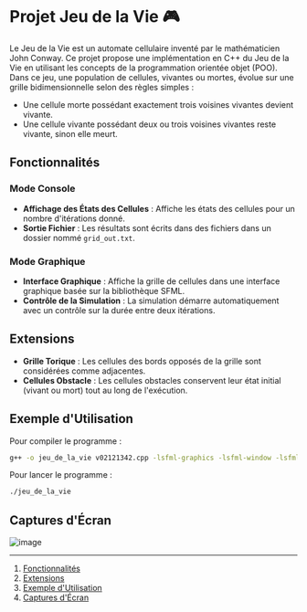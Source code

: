 # Projet Jeu de la Vie 🎮

Le Jeu de la Vie est un automate cellulaire inventé par le mathématicien John Conway. Ce projet propose une implémentation en C++ du Jeu de la Vie en utilisant les concepts de la programmation orientée objet (POO). Dans ce jeu, une population de cellules, vivantes ou mortes, évolue sur une grille bidimensionnelle selon des règles simples :

- Une cellule morte possédant exactement trois voisines vivantes devient vivante.
- Une cellule vivante possédant deux ou trois voisines vivantes reste vivante, sinon elle meurt.

## Fonctionnalités

### Mode Console

- **Affichage des États des Cellules** : Affiche les états des cellules pour un nombre d'itérations donné.
- **Sortie Fichier** : Les résultats sont écrits dans des fichiers dans un dossier nommé `grid_out.txt`.

### Mode Graphique

- **Interface Graphique** : Affiche la grille de cellules dans une interface graphique basée sur la bibliothèque SFML.
- **Contrôle de la Simulation** : La simulation démarre automatiquement avec un contrôle sur la durée entre deux itérations.

## Extensions

- **Grille Torique** : Les cellules des bords opposés de la grille sont considérées comme adjacentes.
- **Cellules Obstacle** : Les cellules obstacles conservent leur état initial (vivant ou mort) tout au long de l'exécution.

## Exemple d'Utilisation

Pour compiler le programme :

```bash
g++ -o jeu_de_la_vie v02121342.cpp -lsfml-graphics -lsfml-window -lsfml-system
```

Pour lancer le programme :

```bash
./jeu_de_la_vie
```

## Captures d'Écran

![image](https://github.com/user-attachments/assets/5913db1a-7a3b-479b-99ac-bd3234785450)

---

1. [Fonctionnalités](#fonctionnalités)
2. [Extensions](#extensions)
3. [Exemple d'Utilisation](#exemple-d'utilisation)
4. [Captures d'Écran](#captures-d'ecran)
